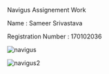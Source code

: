 Navigus Assignement Work

Name : Sameer Srivastava

Registration Number : 170102036



![navigus](https://user-images.githubusercontent.com/56088741/85225871-beee4d00-b3f1-11ea-8297-d8e07a88b83a.PNG)



![navigus2](https://user-images.githubusercontent.com/56088741/85225997-9450c400-b3f2-11ea-9a8f-6bd33f7eacf4.PNG)

